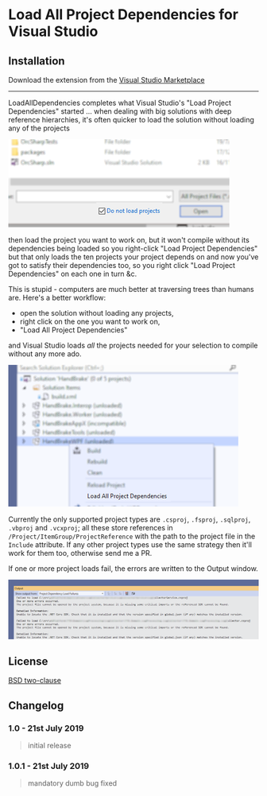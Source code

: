 # Load All Project Dependencies for Visual Studio
## Installation
Download the extension from the [Visual Studio Marketplace](https://marketplace.visualstudio.com/items?itemName=JonKale.LoadAllDependencies)

---

LoadAllDependencies completes what Visual Studio's "Load Project Dependencies" started … when dealing with big solutions with deep reference hierarchies, it's often quicker to load the solution without loading any of the projects

![The magic Do not load projects checkbox](doc/doNotLoadProjects.png)

then load the project you want to work on, but it won't compile without its dependencies being loaded so you right-click "Load Project Dependencies" but that only loads the ten projects your project depends on and now you've got to satisfy their dependencies too, so you right click "Load Project Dependencies" on each one in turn &c.

This is stupid - computers are much better at traversing trees than humans are. Here's a better workflow: 

- open the solution without loading any projects,
- right click on the one you want to work on, 
- "Load All Project Dependencies" 

and Visual Studio loads *all* the projects needed for your selection to compile without any more ado.

![Right-click Load All Project Dependencies](doc/solutionExplorer.png)

Currently the only supported project types are `.csproj`, `.fsproj`, `.sqlproj`, `.vbproj` and `.vcxproj`; all these store references in `/Project/ItemGroup/ProjectReference` with the path to the project file in the `Include` attribute. If any other project types use the same strategy then it'll work for them too, otherwise send me a PR.

If one or more project loads fail, the errors are written to the Output window.

![Project Dependencies Load Failures pane](doc/outputWindow.png)

## License
[BSD two-clause](LICENSE.txt)

## Changelog
### 1.0 - 21st July 2019
> initial release
### 1.0.1 - 21st July 2019
> mandatory dumb bug fixed
